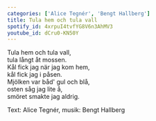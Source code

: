 ```yaml
---
categories: ['Alice Tegnér', 'Bengt Hallberg']
title: Tula hem och tula vall
spotify_id: 4xrpuI4tvfYG8V6n3AhMV3
youtube_id: dCru0-KN50Y
---
```



Tula hem och tula vall,  
tula långt åt mossen.  
Kål fick jag när jag kom hem,  
kål fick jag i påsen.  
Mjölken var båd' gul och blå,  
osten såg jag lite å,  
smöret smakte jag aldrig.


Text: Alice Tegnér, musik: Bengt Hallberg
